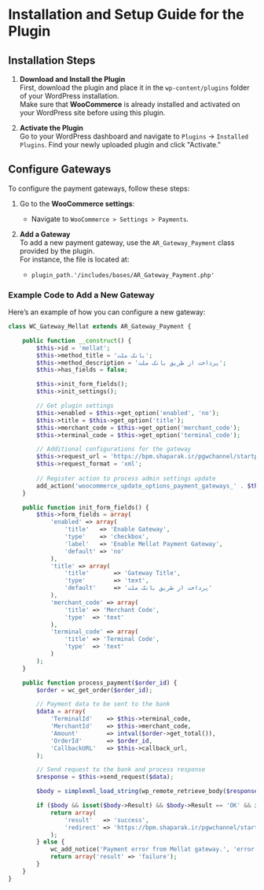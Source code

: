 # Installation and Setup Guide for the Plugin

## Installation Steps

1. **Download and Install the Plugin**  
   First, download the plugin and place it in the `wp-content/plugins` folder of your WordPress installation.  
   Make sure that **WooCommerce** is already installed and activated on your WordPress site before using this plugin.

2. **Activate the Plugin**  
   Go to your WordPress dashboard and navigate to `Plugins` → `Installed Plugins`. Find your newly uploaded plugin and click "Activate."

## Configure Gateways

To configure the payment gateways, follow these steps:

1. Go to the **WooCommerce settings**:
   - Navigate to `WooCommerce > Settings > Payments`.

2. **Add a Gateway**  
   To add a new payment gateway, use the `AR_Gateway_Payment` class provided by the plugin.  
   For instance, the file is located at:
   - `plugin_path.'/includes/bases/AR_Gateway_Payment.php'`

### Example Code to Add a New Gateway

Here’s an example of how you can configure a new gateway:

```php
class WC_Gateway_Mellat extends AR_Gateway_Payment {

    public function __construct() {
        $this->id = 'mellat';
        $this->method_title = 'بانک ملت';
        $this->method_description = 'پرداخت از طریق بانک ملت';
        $this->has_fields = false;

        $this->init_form_fields();
        $this->init_settings();

        // Get plugin settings
        $this->enabled = $this->get_option('enabled', 'no');
        $this->title = $this->get_option('title');
        $this->merchant_code = $this->get_option('merchant_code');
        $this->terminal_code = $this->get_option('terminal_code');

        // Additional configurations for the gateway
        $this->request_url = 'https://bpm.shaparak.ir/pgwchannel/startpay.mellat';
        $this->request_format = 'xml';
        
        // Register action to process admin settings update
        add_action('woocommerce_update_options_payment_gateways_' . $this->id, array($this, 'process_admin_options'));
    }

    public function init_form_fields() {
        $this->form_fields = array(
            'enabled' => array(
                'title'   => 'Enable Gateway',
                'type'    => 'checkbox',
                'label'   => 'Enable Mellat Payment Gateway',
                'default' => 'no'
            ),
            'title' => array(
                'title'       => 'Gateway Title',
                'type'        => 'text',
                'default'     => 'پرداخت از طریق بانک ملت'
            ),
            'merchant_code' => array(
                'title' => 'Merchant Code',
                'type'  => 'text'
            ),
            'terminal_code' => array(
                'title' => 'Terminal Code',
                'type'  => 'text'
            )
        );
    }

    public function process_payment($order_id) {
        $order = wc_get_order($order_id);

        // Payment data to be sent to the bank
        $data = array(
            'TerminalId'    => $this->terminal_code,
            'MerchantId'    => $this->merchant_code,
            'Amount'        => intval($order->get_total()),
            'OrderId'       => $order_id,
            'CallbackURL'   => $this->callback_url,
        );

        // Send request to the bank and process response
        $response = $this->send_request($data);

        $body = simplexml_load_string(wp_remote_retrieve_body($response));

        if ($body && isset($body->Result) && $body->Result == 'OK' && isset($body->Token)) {
            return array(
                'result'   => 'success',
                'redirect' => 'https://bpm.shaparak.ir/pgwchannel/startpay.mellat?' . http_build_query(array('token' => (string) $body->Token))
            );
        } else {
            wc_add_notice('Payment error from Mellat gateway.', 'error');
            return array('result' => 'failure');
        }
    }
}
